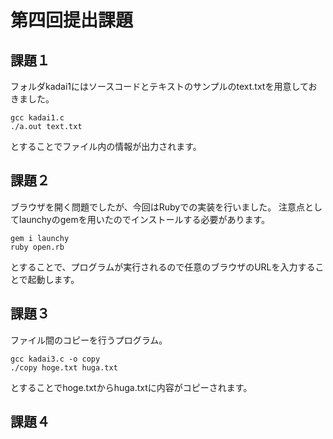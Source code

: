 # 第四回提出課題

## 課題１
フォルダkadai1にはソースコードとテキストのサンプルのtext.txtを用意しておきました。

```
gcc kadai1.c
./a.out text.txt
```
とすることでファイル内の情報が出力されます。

## 課題２
ブラウザを開く問題でしたが、今回はRubyでの実装を行いました。
注意点としてlaunchyのgemを用いたのでインストールする必要があります。

```
gem i launchy
ruby open.rb
```
とすることで、プログラムが実行されるので任意のブラウザのURLを入力することで起動します。

## 課題３
ファイル間のコピーを行うプログラム。

```
gcc kadai3.c -o copy
./copy hoge.txt huga.txt
```
とすることでhoge.txtからhuga.txtに内容がコピーされます。

## 課題４

